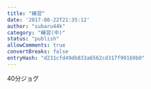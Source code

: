 ```yaml
---
title: "練習"
date: '2017-08-22T21:35:12'
author: "subaru44k"
category: "練習(中)"
status: "publish"
allowComments: true
convertBreaks: false
entryHash: "d231cfd49db833a6562cd317f99169b0"
---
```

40分ジョグ
